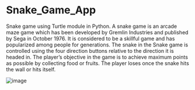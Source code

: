 # Snake_Game_App
Snake game using Turtle module in Python.
A snake game is an arcade maze game which has been developed by Gremlin Industries and published by Sega in October 1976. It is considered to be a skillful game and has popularized among people for generations. The snake in the Snake game is controlled using the four direction buttons relative to the direction it is headed in. The player’s objective in the game is to achieve maximum points as possible by collecting food or fruits. The player loses once the snake hits the wall or hits itself.

![image](https://user-images.githubusercontent.com/94559783/162966768-2ee16adf-4dfd-4a32-b1db-dcd982c2f9ae.png)
